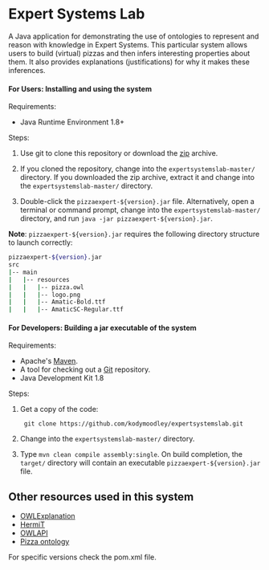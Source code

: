 # Expert Systems Lab
A Java application for demonstrating the use of ontologies to represent and reason with knowledge in Expert Systems. This particular system allows users to build (virtual) pizzas and then infers interesting properties about them. It also provides explanations (justifications) for why it makes these inferences.

#### For Users: Installing and using the system

Requirements:

+ Java Runtime Environment 1.8+

Steps:

1. Use git to clone this repository or download the [zip](https://github.com/kodymoodley/expertsystemslab/archive/master.zip) archive.

2. If you cloned the repository, change into the `expertsystemslab-master/` directory. If you downloaded the zip archive, extract it and change into the `expertsystemslab-master/` directory.

3. Double-click the `pizzaexpert-${version}.jar` file. Alternatively, open a terminal or command prompt, change into the `expertsystemslab-master/` directory, and run `java -jar pizzaexpert-${version}.jar`.

**Note**: `pizzaexpert-${version}.jar` requires the following directory structure to launch correctly:

```bash
pizzaexpert-${version}.jar
src
|-- main
|	|-- resources
|	|	|-- pizza.owl
|	|	|-- logo.png
|	|	|-- Amatic-Bold.ttf
|	|	|-- AmaticSC-Regular.ttf
```

#### For Developers: Building a jar executable of the system

Requirements:

+ Apache's [Maven](http://maven.apache.org/index.html).
+ A tool for checking out a [Git](http://git-scm.com/) repository.
+ Java Development Kit 1.8

Steps:

1. Get a copy of the code:

        git clone https://github.com/kodymoodley/expertsystemslab.git
    
2. Change into the `expertsystemslab-master/` directory.

3. Type `mvn clean compile assembly:single`.  On build completion, the `target/` directory will contain an executable `pizzaexpert-${version}.jar` file. 

## Other resources used in this system

+ [OWLExplanation](https://github.com/matthewhorridge/owlexplanation)
+ [HermiT](http://www.hermit-reasoner.com/)
+ [OWLAPI](http://owlcs.github.io/owlapi/)
+ [Pizza ontology](https://github.com/owlcs/pizza-ontology)

For specific versions check the pom.xml file.
